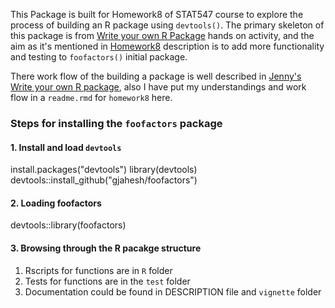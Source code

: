 This Package is built for Homework8 of STAT547 course to explore the process of building an R package using `devtools()`. The primary skeleton of this package is from [Write your own R Package](http://stat545-ubc.github.io/packages00_index.html) hands on activity, and the aim as it's mentioned in [Homework8](http://stat545-ubc.github.io/hw10_package.html) description is to add more functionality and testing to `foofactors()` initial package.

There work flow of the building a package is well described in [Jenny's Write your own R package](http://stat545-ubc.github.io/hw10_package.html), also I have put my understandings and work flow in a `readme.rmd` for `homework8` here.

### Steps for installing the `foofactors` package

#### 1. Install and load `devtools`

install.packages("devtools") library(devtools) devtools::install\_github("gjahesh/foofactors")

#### 2. Loading foofactors

devtools::library(foofactors)

#### 3. Browsing through the R pacakge structure

1.  Rscripts for functions are in `R` folder
2.  Tests for functions are in the `test` folder
3.  Documentation could be found in DESCRIPTION file and `vignette` folder
